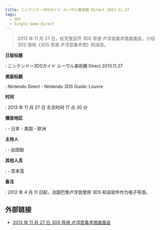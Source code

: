```yaml
---
title: ニンテンドー3DSガイド ルーヴル美術館 Direct 2013.11.27
tags:
  - 3DS
  - Single Game Direct
---
```


> 2013 年 11 月 27 日，任天堂召开 3DS 导游 卢浮宫美术馆直面会，介绍 3DS 游戏《3DS 导游 卢浮宫美术馆》的消息。

**日版标题**

:   ニンテンドー3DSガイド ルーヴル美術館 Direct 2013.11.27

**美版标题**

:   Nintendo Direct - Nintendo 3DS Guide: Louvre

**时间**

:   2013 年 11 月 27 日 东京时间 17 点 30 分

**播放地区**

:   - 日本
    - 美国
    - 欧洲

**主持人**

:   - 岩田聪

**其他人员**

:   - 宫本茂

**备注**

:   2012 年 4 月 11 日起，法国巴黎卢浮宫使用 3DS 和该软件作为电子导游。

## 外部链接

- [2013 年 11 月 27 日 3DS 导游 卢浮宫美术馆直面会](https://www.bilibili.com/video/BV1iQ4y1A7Nw/)
